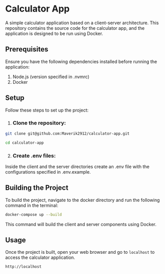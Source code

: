 # Calculator App
A simple calculator application based on a client-server architecture. This repository contains the source code for the calculator app, and the application is designed to be run using Docker.

## Prerequisites
Ensure you have the following dependencies installed before running the application:

1. Node.js (version specified in .nvmrc)
2. Docker

## Setup
Follow these steps to set up the project:

1. ### Clone the repository:

```bash
git clone git@github.com:Maverik2912/calculator-app.git
```

```bash
cd calculator-app
```

2. ### Create .env files:

Inside the client and the server directories create an .env file with the configurations specified in .env.example.

## Building the Project
To build the project, navigate to the docker directory and run the following command in the terminal:

```bash
docker-compose up --build
```

This command will build the client and server components using Docker.

## Usage
Once the project is built, open your web browser and go to `localhost` to access the calculator application.

`http://localhost`
